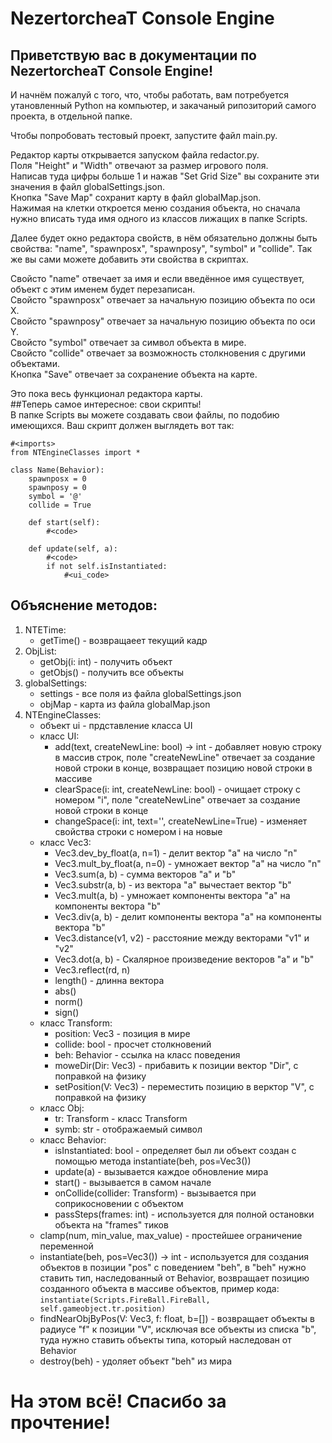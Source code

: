 # NezertorcheaT Console Engine  
## Приветствую вас в документации по NezertorcheaT Console Engine!  
И начнём пожалуй с того, что, чтобы работать, вам потребуется утановленный Python на компьютер, и закачаный рипозиторий самого проекта, в отдельной папке. 

Чтобы попробовать тестовый проект, запустите файл main.py.  

Редактор карты открывается запуском файла redactor.py.  
Поля "Height" и "Width" отвечают за размер игрового поля.  
Написав туда цифры больше 1 и нажав "Set Grid Size" вы сохраните эти значения в файл globalSettings.json.  
Кнопка "Save Map" сохранит карту в файл globalMap.json.  
Нажимая на клетки откроется меню создания объекта, но сначала нужно вписать туда имя одного из классов лижащих в папке Scripts.  

Далее будет окно редактора свойств, в нём обязательно должны быть свойства: "name", "spawnposx", "spawnposy", "symbol" и "collide".
Так же вы сами можете добавить эти свойства в скриптах.  

Свойсто "name" отвечает за имя и если введённое имя существует, объект с этим именем будет перезаписан.  
Свойсто "spawnposx" отвечает за начальную позицию объекта по оси X.  
Свойсто "spawnposy" отвечает за начальную позицию объекта по оси Y.  
Свойсто "symbol" отвечает за символ объекта в мире.  
Свойсто "collide" отвечает за возможность столкновения с другими объектами.  
Кнопка "Save" отвечает за сохранение объекта на карте.  

Это пока весь функционал редактора карты.  
##Теперь самое интересное: свои скрипты!  
В папке Scripts вы можете создавать свои файлы, по подобию имеющихся.
Ваш скрипт должен выглядеть вот так:
```
#<imports>
from NTEngineClasses import *  

class Name(Behavior):
    spawnposx = 0  
    spawnposy = 0  
    symbol = '@'  
    collide = True

    def start(self):  
        #<code>  
    
    def update(self, a):  
        #<code>  
        if not self.isInstantiated:  
            #<ui_code>  
```  
## Объяснение методов:  

1. NTETime:  
   - getTime() - возвращаеет текущий кадр  
2. ObjList:  
   - getObj(i: int) - получить объект  
   - getObjs() - получить все объекты  
3. globalSettings:
   - settings - все поля из файла globalSettings.json
   - objMap - карта из файла globalMap.json
4. NTEngineClasses:
   - объект ui - прдставление класса UI
   - класс UI:
     - add(text, createNewLine: bool) -> int - добавляет новую строку в массив строк, поле "createNewLine" отвечает за создание новой строки в конце, возвращает позицию новой строки в массиве
     - clearSpace(i: int, createNewLine: bool) - очищает строку с номером "i", поле "createNewLine" отвечает за создание новой строки в конце
     - changeSpace(i: int, text='', createNewLine=True) - изменяет свойства строки с номером i на новые
   - класс Vec3:
     - Vec3.dev_by_float(a, n=1) - делит вектор "a" на число "n"
     - Vec3.mult_by_float(a, n=0) - умножает вектор "a" на число "n"
     - Vec3.sum(a, b) - сумма векторов "a" и "b"
     - Vec3.substr(a, b) - из вектора "a" вычестает вектор "b"
     - Vec3.mult(a, b) - умножает компоненты вектора "a" на компоненты вектора "b"
     - Vec3.div(a, b) - делит компоненты вектора "a" на компоненты вектора "b"
     - Vec3.distance(v1, v2) - расстояние между векторами "v1" и "v2"
     - Vec3.dot(a, b) - Скалярное произведение векторов "a" и "b"
     - Vec3.reflect(rd, n)
     - length() - длинна вектора
     - abs()
     - norm()
     - sign()
   - класс Transform:
     - position: Vec3 - позиция в мире
     - collide: bool - просчет столкновений
     - beh: Behavior - ссылка на класс поведения
     - moweDir(Dir: Vec3) - прибавить к позиции вектор "Dir", с поправкой на физику
     - setPosition(V: Vec3) - переместить позицию в верктор "V", с поправкой на физику
   - класс Obj:
     - tr: Transform - класс Transform
     - symb: str - отображаемый символ
   - класс Behavior: 
     - isInstantiated: bool - определяет был ли объект создан с помощью метода instantiate(beh, pos=Vec3())
     - update(a) - вызывается каждое обновление мира
     - start() - вызывается в самом начале
     - onCollide(collider: Transform) - вызывается при соприкосновении с объектом
     - passSteps(frames: int) - используется для полной остановки объекта на "frames" тиков
   - clamp(num, min_value, max_value) - простейшее ограничение переменной
   - instantiate(beh, pos=Vec3()) -> int - используется для создания объектов в позиции "pos" с поведением "beh", в "beh" нужно ставить тип, наследованный от Behavior, возвращает позицию созданного объекта в массиве объектов, пример кода: ```instantiate(Scripts.FireBall.FireBall, self.gameobject.tr.position)```
   - findNearObjByPos(V: Vec3, f: float, b=[]) - возвращает объекты в радиусе "f" к позиции "V", исключая все объекты из списка "b", туда нужно ставить объекты типа, который наследован от Behavior
   - destroy(beh) - удоляет объект "beh" из мира

# На этом всё! Спасибо за прочтение!
